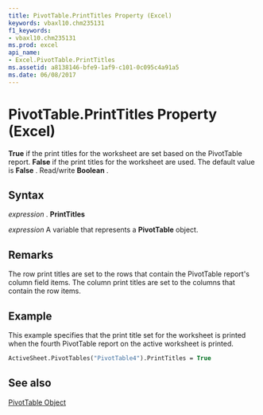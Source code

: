 ```yaml
---
title: PivotTable.PrintTitles Property (Excel)
keywords: vbaxl10.chm235131
f1_keywords:
- vbaxl10.chm235131
ms.prod: excel
api_name:
- Excel.PivotTable.PrintTitles
ms.assetid: a8138146-bfe9-1af9-c101-0c095c4a91a5
ms.date: 06/08/2017
---
```



# PivotTable.PrintTitles Property (Excel)

 **True** if the print titles for the worksheet are set based on the PivotTable report. **False** if the print titles for the worksheet are used. The default value is **False** . Read/write **Boolean** .


## Syntax

 _expression_ . **PrintTitles**

 _expression_ A variable that represents a **PivotTable** object.


## Remarks

The row print titles are set to the rows that contain the PivotTable report's column field items. The column print titles are set to the columns that contain the row items.


## Example

This example specifies that the print title set for the worksheet is printed when the fourth PivotTable report on the active worksheet is printed.


```vb
ActiveSheet.PivotTables("PivotTable4").PrintTitles = True
```


## See also


[PivotTable Object](Excel.PivotTable.md)

